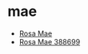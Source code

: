 # mae

 * [Rosa Mae](../../index/r/rosa-mae-388699.json)
 * [Rosa Mae 388699](../../index/r/rosa-mae-388699.json)
